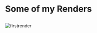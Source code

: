# Some of my Renders
##

![firstrender](https://user-images.githubusercontent.com/102450738/165206756-199f7629-b887-4abc-8350-a22abec70875.png)
